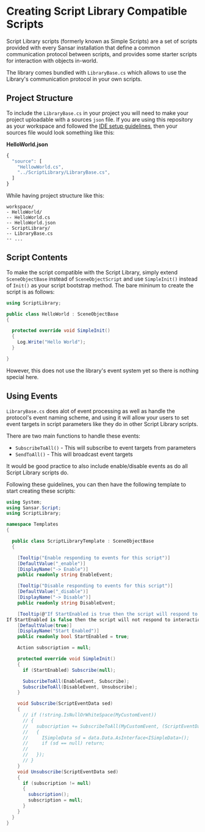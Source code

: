 # Creating Script Library Compatible Scripts

Script Library scripts (formerly known as Simple Scripts) are a set of scripts provided with every Sansar installation that define a common communication protocol between scripts, and provides some starter scripts for interaction with objects in-world.

The library comes bundled with `LibraryBase.cs` which allows to use the Library's communication protocol in your own scripts.

## Project Structure

To include the `LibraryBase.cs` in your project you will need to make your project uploadable with a sources `json` file. If you are using this repository as your workspace and followed the [IDE setup guidelines](vscode.md), then your sources file would look something like this:

**HelloWorld.json**
```javascript
{
  "source": [
    "HellowWorld.cs",
    "../ScriptLibrary/LibraryBase.cs",
  ]
}
```

While having project structure like this:

```
workspace/
- HelloWorld/
-- HelloWorld.cs
-- HelloWorld.json
- ScriptLibrary/
-- LibraryBase.cs
-- ...
```

## Script Contents

To make the script compatible with the Script Library, simply extend `SceneObjectBase` instead of `SceneObjectScript` and use `SimpleInit()` instead of `Init()` as your script bootstrap method. The bare mininum to create the script is as follows:

```csharp
using ScriptLibrary;

public class HelloWorld : SceneObjectBase 
{

  protected override void SimpleInit() 
  {
    Log.Write("Hello World");
  }

}
```

However, this does not use the library's event system yet so there is nothing special here.

## Using Events

`LibraryBase.cs` does alot of event processing as well as handle the protocol's event naming scheme, and using it will allow your users to set event targets in script parameters like they do in other Script Library scripts.

There are two main functions to handle these events:
- `SubscribeToAll()` - This will subscribe to event targets from parameters
- `SendToAll()` - This will broadcast event targets

It would be good practice to also include enable/disable events as do all Script Library scripts do.

Following these guidelines, you can then have the following template to start creating these scripts:

```csharp
using System;
using Sansar.Script;
using ScriptLibrary;

namespace Templates 
{

  public class ScriptLibraryTemplate : SceneObjectBase 
  {

    [Tooltip("Enable responding to events for this script")]
    [DefaultValue("_enable")]
    [DisplayName("-> Enable")]
    public readonly string EnableEvent;

    [Tooltip("Disable responding to events for this script")]
    [DefaultValue("_disable")]
    [DisplayName("-> Disable")]
    public readonly string DisableEvent;

    [Tooltip(@"If StartEnabled is true then the script will respond to interactions when the scene is loaded
If StartEnabled is false then the script will not respond to interactions until an (-> Enable) event is received.")]
    [DefaultValue(true)]
    [DisplayName("Start Enabled")]
    public readonly bool StartEnabled = true;

    Action subscription = null;

    protected override void SimpleInit() 
    {
      if (StartEnabled) Subscribe(null);

      SubscribeToAll(EnableEvent, Subscribe);
      SubscribeToAll(DisableEvent, Unsubscribe);
    }

    void Subscribe(ScriptEventData sed) 
    {
      // if (!string.IsNullOrWhiteSpace(MyCustomEvent)) 
      // {
      //   subscription += SubscribeToAll(MyCustomEvent, (ScriptEventData data) => 
      //   {
      //     ISimpleData sd = data.Data.AsInterface<ISimpleData>();
      //     if (sd == null) return;
      //
      //   });
      // }
    }
    void Unsubscribe(ScriptEventData sed) 
    {
      if (subscription != null) 
      {
        subscription();
        subscription = null;
      }
    }
  }
}
```